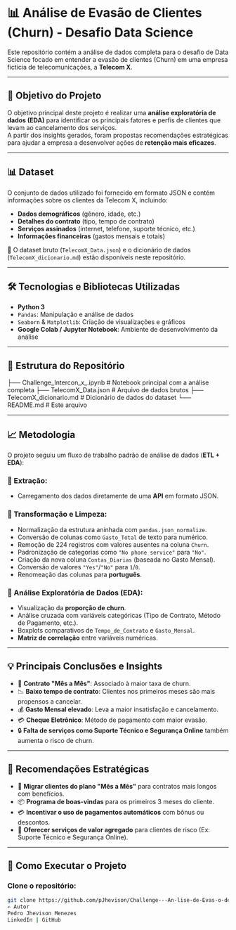 # 📊 Análise de Evasão de Clientes (Churn) - Desafio Data Science

Este repositório contém a análise de dados completa para o desafio de Data Science focado em entender a evasão de clientes (Churn) em uma empresa fictícia de telecomunicações, a **Telecom X**.

---

## 🎯 Objetivo do Projeto

O objetivo principal deste projeto é realizar uma **análise exploratória de dados (EDA)** para identificar os principais fatores e perfis de clientes que levam ao cancelamento dos serviços.  
A partir dos insights gerados, foram propostas recomendações estratégicas para ajudar a empresa a desenvolver ações de **retenção mais eficazes**.

---

## 📊 Dataset

O conjunto de dados utilizado foi fornecido em formato JSON e contém informações sobre os clientes da Telecom X, incluindo:

- **Dados demográficos** (gênero, idade, etc.)
- **Detalhes do contrato** (tipo, tempo de contrato)
- **Serviços assinados** (internet, telefone, suporte técnico, etc.)
- **Informações financeiras** (gastos mensais e totais)

📁 O dataset bruto (`TelecomX_Data.json`) e o dicionário de dados (`TelecomX_dicionario.md`) estão disponíveis neste repositório.

---

## 🛠️ Tecnologias e Bibliotecas Utilizadas

- **Python 3**
- `Pandas`: Manipulação e análise de dados
- `Seaborn` & `Matplotlib`: Criação de visualizações e gráficos
- **Google Colab / Jupyter Notebook**: Ambiente de desenvolvimento da análise

---

## 📁 Estrutura do Repositório

├── Challenge_Intercon_x_.ipynb # Notebook principal com a análise completa
├── TelecomX_Data.json # Arquivo de dados brutos
├── TelecomX_dicionario.md # Dicionário de dados do dataset
└── README.md # Este arquivo

---

## 📈 Metodologia

O projeto seguiu um fluxo de trabalho padrão de análise de dados (**ETL + EDA**):

### 🔹 Extração:
- Carregamento dos dados diretamente de uma **API** em formato JSON.

### 🔹 Transformação e Limpeza:
- Normalização da estrutura aninhada com `pandas.json_normalize`.
- Conversão de colunas como `Gasto_Total` de texto para numérico.
- Remoção de 224 registros com valores ausentes na coluna `Churn`.
- Padronização de categorias como `"No phone service"` para `"No"`.
- Criação da nova coluna `Contas_Diarias` (baseada no Gasto Mensal).
- Conversão de valores `"Yes"`/`"No"` para `1`/`0`.
- Renomeação das colunas para **português**.

### 🔹 Análise Exploratória de Dados (EDA):
- Visualização da **proporção de churn**.
- Análise cruzada com variáveis categóricas (Tipo de Contrato, Método de Pagamento, etc.).
- Boxplots comparativos de `Tempo_de_Contrato` e `Gasto_Mensal`.
- **Matriz de correlação** entre variáveis numéricas.

---

## 💡 Principais Conclusões e Insights

- 📌 **Contrato "Mês a Mês"**: Associado à maior taxa de churn.
- 📉 **Baixo tempo de contrato**: Clientes nos primeiros meses são mais propensos a cancelar.
- 💰 **Gasto Mensal elevado**: Leva a maior insatisfação e cancelamento.
- 💳 **Cheque Eletrônico**: Método de pagamento com maior evasão.
- 🔒 **Falta de serviços como Suporte Técnico e Segurança Online** também aumenta o risco de churn.

---

## 🧠 Recomendações Estratégicas

- 🎯 **Migrar clientes do plano "Mês a Mês"** para contratos mais longos com benefícios.
- 📦 **Programa de boas-vindas** para os primeiros 3 meses do cliente.
- 💳 **Incentivar o uso de pagamentos automáticos** com bônus ou descontos.
- 🔧 **Oferecer serviços de valor agregado** para clientes de risco (Ex: Suporte Técnico e Segurança Online).

---

## 🚀 Como Executar o Projeto

### Clone o repositório:

```bash
git clone https://github.com/pJhevison/Challenge---An-lise-de-Evas-o-de-Clientes.git
✍️ Autor
Pedro Jhevison Menezes
LinkedIn | GitHub
